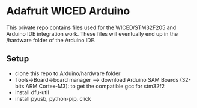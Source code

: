 # Adafruit WICED Arduino

This private repo contains files used for the WICED/STM32F205 and Arduino IDE integration work.  These files will eventually end up in the /hardware folder of the Arduino IDE.

## Setup

- clone this repo to Arduino/hardware folder
- Tools->Board->board manager --> download Arduino SAM Boards (32-bits ARM Cortex-M3): to get the compatible gcc for stm32f2
- install dfu-util
- install pyusb, python-pip, click
